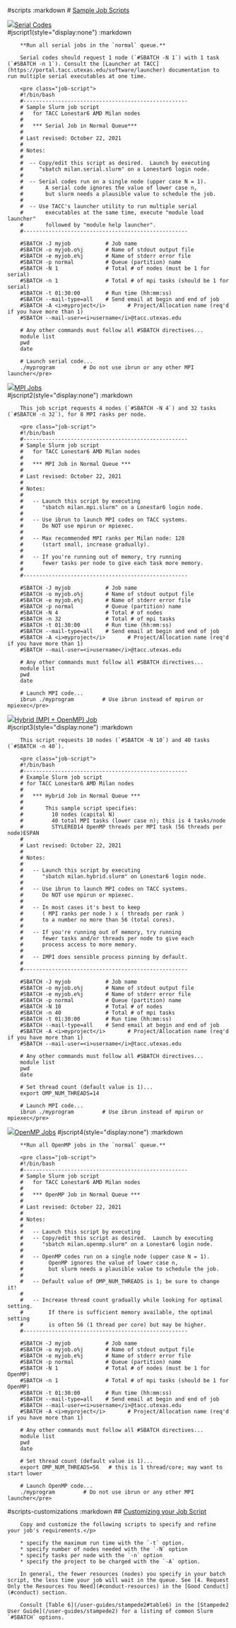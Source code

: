 #scripts
	:markdown
		# [Sample Job Scripts](#scripts)

<a href="javascript:jscript1()"><img src=SMALLRIGHTARROW id="img-jscript1">Serial Codes</a><br>
#jscript1(style="display:none")
	:markdown

		**Run all serial jobs in the `normal` queue.**  

		Serial codes should request 1 node (`#SBATCH -N 1`) with 1 task (`#SBATCH -n 1`). Consult the [Launcher at TACC](https://portal.tacc.utexas.edu/software/launcher) documentation to run multiple serial executables at one time.

		<pre class="job-script">
		#!/bin/bash
		#----------------------------------------------------
		# Sample Slurm job script
		#   for TACC Lonestar6 AMD Milan nodes
		#
		#   *** Serial Job in Normal Queue***
		# 
		# Last revised: October 22, 2021
		#
		# Notes:
		#
		#  -- Copy/edit this script as desired.  Launch by executing
		#     "sbatch milan.serial.slurm" on a Lonestar6 login node.
		#
		#  -- Serial codes run on a single node (upper case N = 1).
		#       A serial code ignores the value of lower case n,
		#       but slurm needs a plausible value to schedule the job.
		#
		#  -- Use TACC's launcher utility to run multiple serial 
		#       executables at the same time, execute "module load launcher" 
		#       followed by "module help launcher".
		#----------------------------------------------------
		
		#SBATCH -J myjob           # Job name
		#SBATCH -o myjob.o%j       # Name of stdout output file
		#SBATCH -e myjob.e%j       # Name of stderr error file
		#SBATCH -p normal          # Queue (partition) name
		#SBATCH -N 1               # Total # of nodes (must be 1 for serial)
		#SBATCH -n 1               # Total # of mpi tasks (should be 1 for serial)
		#SBATCH -t 01:30:00        # Run time (hh:mm:ss)
		#SBATCH --mail-type=all    # Send email at begin and end of job
		#SBATCH -A <i>myproject</i>       # Project/Allocation name (req'd if you have more than 1)
		#SBATCH --mail-user=<i>username</i>@tacc.utexas.edu
		
		# Any other commands must follow all #SBATCH directives...
		module list
		pwd
		date
		
		# Launch serial code...
		./myprogram         # Do not use ibrun or any other MPI launcher</pre>

<a href="javascript:jscript2()"><img src=SMALLRIGHTARROW id="img-jscript2">MPI Jobs</a><br>
#jscript2(style="display:none")
	:markdown

		This job script requests 4 nodes (`#SBATCH -N 4`) and 32 tasks (`#SBATCH -n 32`), for 8 MPI rasks per node.  

		<pre class="job-script">
		#!/bin/bash
		#----------------------------------------------------
		# Sample Slurm job script
		#   for TACC Lonestar6 AMD Milan nodes
		#
		#   *** MPI Job in Normal Queue ***
		# 
		# Last revised: October 22, 2021
		#
		# Notes:
		#
		#   -- Launch this script by executing
		#      "sbatch milan.mpi.slurm" on a Lonestar6 login node.
		#
		#   -- Use ibrun to launch MPI codes on TACC systems.
		#      Do NOT use mpirun or mpiexec.
		#
		#   -- Max recommended MPI ranks per Milan node: 128
		#      (start small, increase gradually).
		#
		#   -- If you're running out of memory, try running
		#      fewer tasks per node to give each task more memory.
		#
		#----------------------------------------------------
		
		#SBATCH -J myjob           # Job name
		#SBATCH -o myjob.o%j       # Name of stdout output file
		#SBATCH -e myjob.e%j       # Name of stderr error file
		#SBATCH -p normal          # Queue (partition) name
		#SBATCH -N 4               # Total # of nodes 
		#SBATCH -n 32              # Total # of mpi tasks
		#SBATCH -t 01:30:00        # Run time (hh:mm:ss)
		#SBATCH --mail-type=all    # Send email at begin and end of job
		#SBATCH -A <i>myproject</i>       # Project/Allocation name (req'd if you have more than 1)
		#SBATCH --mail-user=<i>username</i>@tacc.utexas.edu
		
		# Any other commands must follow all #SBATCH directives...
		module list
		pwd
		date
		
		# Launch MPI code... 
		ibrun ./myprogram         # Use ibrun instead of mpirun or mpiexec</pre>


<a href="javascript:jscript3()"><img src=SMALLRIGHTARROW id="img-jscript3">Hybrid (MPI + OpenMP) Job</a><br>
#jscript3(style="display:none")
	:markdown

		This script requests 10 nodes (`#SBATCH -N 10`) and 40 tasks (`#SBATCH -n 40`).  

		<pre class="job-script">
		#!/bin/bash
		#----------------------------------------------------
		# Example Slurm job script
		# for TACC Lonestar6 AMD Milan nodes
		#
		#   *** Hybrid Job in Normal Queue ***
		# 
		#       This sample script specifies:
		#         10 nodes (capital N)
		#         40 total MPI tasks (lower case n); this is 4 tasks/node
		#         STYLERED14 OpenMP threads per MPI task (56 threads per node)ESPAN
		#
		# Last revised: October 22, 2021
		#
		# Notes:
		#
		#   -- Launch this script by executing
		#      "sbatch milan.hybrid.slurm" on Lonestar6 login node.
		#
		#   -- Use ibrun to launch MPI codes on TACC systems.
		#      Do NOT use mpirun or mpiexec.
		#
		#   -- In most cases it's best to keep
		#      ( MPI ranks per node ) x ( threads per rank )
		#      to a number no more than 56 (total cores).
		#
		#   -- If you're running out of memory, try running
		#      fewer tasks and/or threads per node to give each 
		#      process access to more memory.
		#
		#   -- IMPI does sensible process pinning by default.
		#
		#----------------------------------------------------
		
		#SBATCH -J myjob           # Job name
		#SBATCH -o myjob.o%j       # Name of stdout output file
		#SBATCH -e myjob.e%j       # Name of stderr error file
		#SBATCH -p normal          # Queue (partition) name
		#SBATCH -N 10              # Total # of nodes 
		#SBATCH -n 40              # Total # of mpi tasks
		#SBATCH -t 01:30:00        # Run time (hh:mm:ss)
		#SBATCH --mail-type=all    # Send email at begin and end of job
		#SBATCH -A <i>myproject</i>       # Project/Allocation name (req'd if you have more than 1)
		#SBATCH --mail-user=<i>username</i>@tacc.utexas.edu
		
		# Any other commands must follow all #SBATCH directives...
		module list
		pwd
		date
	
		# Set thread count (default value is 1)...
		export OMP_NUM_THREADS=14
		
		# Launch MPI code... 
		ibrun ./myprogram         # Use ibrun instead of mpirun or mpiexec</pre>


<a href="javascript:jscript4()"><img src=SMALLRIGHTARROW id="img-jscript4">OpenMP Jobs</a>
#jscript4(style="display:none")
	:markdown

		**Run all OpenMP jobs in the `normal` queue.**  

		<pre class="job-script">
		#!/bin/bash
		#----------------------------------------------------
		# Sample Slurm job script
		#   for TACC Lonestar6 AMD Milan nodes
		#
		#   *** OpenMP Job in Normal Queue ***
		# 
		# Last revised: October 22, 2021
		#
		# Notes:
		#
		#   -- Launch this script by executing
		#   -- Copy/edit this script as desired.  Launch by executing
		#      "sbatch milan.openmp.slurm" on a Lonestar6 login node.
		#
		#   -- OpenMP codes run on a single node (upper case N = 1).
		#        OpenMP ignores the value of lower case n,
		#        but slurm needs a plausible value to schedule the job.
		#
		#   -- Default value of OMP_NUM_THREADS is 1; be sure to change it!
		#
		#   -- Increase thread count gradually while looking for optimal setting.
		#        If there is sufficient memory available, the optimal setting
		#        is often 56 (1 thread per core) but may be higher.
		#----------------------------------------------------
		
		#SBATCH -J myjob           # Job name
		#SBATCH -o myjob.o%j       # Name of stdout output file
		#SBATCH -e myjob.e%j       # Name of stderr error file
		#SBATCH -p normal          # Queue (partition) name
		#SBATCH -N 1               # Total # of nodes (must be 1 for OpenMP)
		#SBATCH -n 1               # Total # of mpi tasks (should be 1 for OpenMP)
		#SBATCH -t 01:30:00        # Run time (hh:mm:ss)
		#SBATCH --mail-type=all    # Send email at begin and end of job
		#SBATCH --mail-user=<i>username</i>@tacc.utexas.edu
		#SBATCH -A <i>myproject</i>       # Project/Allocation name (req'd if you have more than 1)
		
		# Any other commands must follow all #SBATCH directives...
		module list
		pwd
		date
		
		# Set thread count (default value is 1)...
		export OMP_NUM_THREADS=56   # this is 1 thread/core; may want to start lower
		
		# Launch OpenMP code...
		./myprogram         # Do not use ibrun or any other MPI launcher</pre>
	

#scripts-customizations
	:markdown
		## [Customizing your Job Script ](#scripts-customizations)

		Copy and customize the following scripts to specify and refine your job's requirements.</p>

		* specify the maximum run time with the `-t` option. 
		* specify number of nodes needed with the `-N` option
		* specify tasks per node with the `-n` option
		* specify the project to be charged with the `-A` option.

		In general, the fewer resources (nodes) you specify in your batch script, the less time your job will wait in the queue. See [4. Request Only the Resources You Need](#conduct-resources) in the [Good Conduct](#conduct) section. 

		Consult [Table 6](/user-guides/stampede2#table6) in the [Stampede2 User Guide](/user-guides/stampede2) for a listing of common Slurm `#SBATCH` options.

